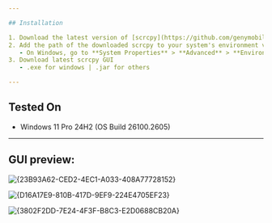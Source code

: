 ```yaml
---

## Installation

1. Download the latest version of [scrcpy](https://github.com/genymobile/scrcpy/) from the official GitHub repository.
2. Add the path of the downloaded scrcpy to your system's environment variables.
   - On Windows, go to **System Properties** > **Advanced** > **Environment Variables**, then add the path to the `Path` variable.
3. Download latest scrcpy GUI
   - .exe for windows | .jar for others

---
```


## Tested On

- Windows 11 Pro 24H2 (OS Build 26100.2605)

---

## GUI preview:
![{23B93A62-CED2-4EC1-A033-408A77728152}](https://github.com/user-attachments/assets/73b095d0-8c23-4edc-bdca-b28469468b28)

![{D16A17E9-810B-417D-9EF9-224E4705EF23}](https://github.com/user-attachments/assets/bff83451-fdb4-4be2-b2c4-cebc824dc06b)

![{3802F2DD-7E24-4F3F-B8C3-E2D0688CB20A}](https://github.com/user-attachments/assets/7ab18c60-8e3a-45ba-b01c-fa031f89862d)
